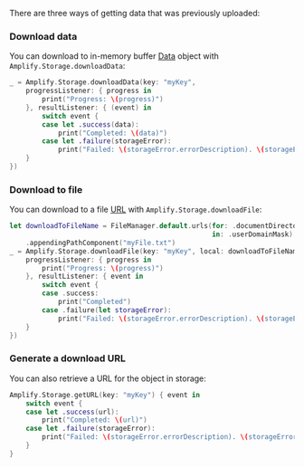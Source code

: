 There are three ways of getting data that was previously uploaded:

### Download data

You can download to in-memory buffer [Data](https://developer.apple.com/documentation/foundation/data) object with `Amplify.Storage.downloadData`:

```swift
_ = Amplify.Storage.downloadData(key: "myKey", 
    progressListener: { progress in
        print("Progress: \(progress)")
    }, resultListener: { (event) in
        switch event {
        case let .success(data):
            print("Completed: \(data)")
        case let .failure(storageError):
            print("Failed: \(storageError.errorDescription). \(storageError.recoverySuggestion)")
    }
})
```

### Download to file

You can download to a file [URL](https://developer.apple.com/documentation/foundation/url) with `Amplify.Storage.downloadFile`:

```swift
let downloadToFileName = FileManager.default.urls(for: .documentDirectory,
                                                  in: .userDomainMask)[0]
    .appendingPathComponent("myFile.txt")
_ = Amplify.Storage.downloadFile(key: "myKey", local: downloadToFileName, 
    progressListener: { progress in
        print("Progress: \(progress)")
    }, resultListener: { event in
        switch event {
        case .success:
            print("Completed")
        case .failure(let storageError):
            print("Failed: \(storageError.errorDescription). \(storageError.recoverySuggestion)")
    }
})
```

### Generate a download URL

You can also retrieve a URL for the object in storage:

```swift
Amplify.Storage.getURL(key: "myKey") { event in
    switch event {
    case let .success(url):
        print("Completed: \(url)")
    case let .failure(storageError):
        print("Failed: \(storageError.errorDescription). \(storageError.recoverySuggestion)")
    }
}
```
